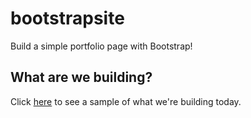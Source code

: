 # bootstrapsite
Build a simple portfolio page with Bootstrap!

## What are we building?
Click [here](https://heysabs.github.io/bootstrapsite) to see a sample of what we're building today.
